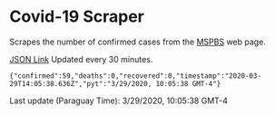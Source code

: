 # Covid-19 Scraper

Scrapes the number of confirmed cases from the [MSPBS](https://www.mspbs.gov.py/covid-19.php) web page.

[JSON Link](https://jmayalag.github.io/covid19-scrape/cases.json)
Updated every 30 minutes.
```
{"confirmed":59,"deaths":0,"recovered":0,"timestamp":"2020-03-29T14:05:38.636Z","pyt":"3/29/2020, 10:05:38 GMT-4"}
```
Last update (Paraguay Time): 3/29/2020, 10:05:38 GMT-4